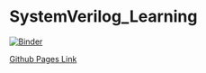 # SystemVerilog_Learning

[![Binder](https://mybinder.org/badge_logo.svg)](https://mybinder.org/v2/gh/ionutms/SystemVerilog_Learning/HEAD)

[Github Pages Link](https://ionutms.github.io/SystemVerilog_Learning/)